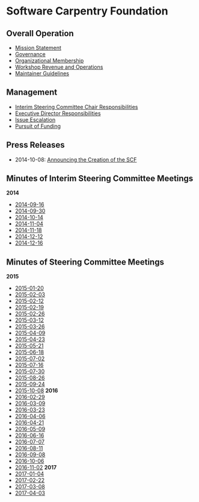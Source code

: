 Software Carpentry Foundation
=============================

Overall Operation
-----------------

*   [Mission Statement](mission-statement.md)
*   [Governance](governance.md)
*   [Organizational Membership](membership.md)
*   [Workshop Revenue and Operations](workshops.md)
*   [Maintainer Guidelines](maintainers.md)

Management
----------

*   [Interim Steering Committee Chair Responsibilities](steering-committee-chair.md)
*   [Executive Director Responsibilities](executive-director.md)
*   [Issue Escalation](issue-escalation.md)
*   [Pursuit of Funding](pursuit-of-funding.md)

Press Releases
--------------

*   2014-10-08: [Announcing the Creation of the SCF](press-releases/2014-10-08-announcing-creation-of-scf.md)


Minutes of Interim Steering Committee Meetings
----------------------------------------------
**2014**
*   [2014-09-16](minutes/minutes-2014-09-16.md)
*   [2014-09-30](minutes/minutes-2014-09-30.md)
*   [2014-10-14](minutes/minutes-2014-10-14.md)
*   [2014-11-04](minutes/minutes-2014-11-04.md)
*   [2014-11-18](minutes/minutes-2014-11-18.md)
*   [2014-12-12](minutes/minutes-2014-12-02.md)
*   [2014-12-16](minutes/minutes-2014-12-16.md)


Minutes of Steering Committee Meetings
--------------------------------------

**2015**
*   [2015-01-20](minutes/minutes-2015-01-20.md)
*   [2015-02-03](minutes/minutes-2015-02-03.md)
*   [2015-02-12](minutes/minutes-2015-02-12.md)
*   [2015-02-19](minutes/minutes-2015-02-19.md)
*   [2015-02-26](minutes/minutes-2015-02-26.md)
*   [2015-03-12](minutes/minutes-2015-03-12.md)
*   [2015-03-26](minutes/minutes-2015-03-26.md)
*   [2015-04-09](minutes/minutes-2015-04-09.md)
*   [2015-04-23](minutes/minutes-2015-04-23.md)
*   [2015-05-21](minutes/minutes-2015-05-21.md)
*   [2015-06-18](minutes/minutes-2015-06-18.md)
*   [2015-07-02](minutes/minutes-2015-07-02.md)
*   [2015-07-16](minutes/minutes-2015-07-16.md)
*   [2015-07-30](minutes/minutes-2015-07-30.md)
*   [2015-08-26](minutes/minutes-2015-08-26.md)
*   [2015-09-24](minutes/minutes-2015-09-24.md)
*   [2015-10-08](minutes/minutes-2015-10-08.md)
**2016**
*   [2016-02-29](minutes/minutes-2016-02-29.md)
*   [2016-03-09](minutes/minutes-2016-03-09.md)
*   [2016-03-23](minutes/minutes-2016-03-23.md)
*   [2016-04-06](minutes/minutes-2016-04-06.md)
*   [2016-04-21](minutes/minutes-2016-04-21.md)
*   [2016-05-09](minutes/minutes-2016-05-09.md)
*   [2016-06-16](minutes/minutes-2016-06-16.md)
*   [2016-07-07](minutes/minutes-2016-07-07.md)
*   [2016-08-11](minutes/minutes-2016-08-11.md)
*   [2016-09-08](minutes/minutes-2016-09-08.md)
*   [2016-10-06](minutes/minutes-2016-10-06.md)
*   [2016-11-02](minutes/minutes-2016-11-02.md)
**2017**
*   [2017-01-04](minutes/minutes-2016-01-04.md)
*   [2017-02-22](minutes/minutes-2016-02-22.md)
*   [2017-03-08](minutes/minutes-2016-03-08.md)
*   [2017-04-03](minutes/minutes-2017-04-03.md)

